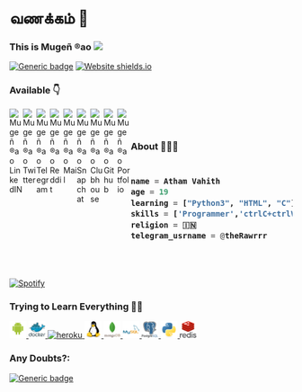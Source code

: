 # வணக்கம் 🙏
### This is Mugeñ ®ao <img src="https://media.giphy.com/media/hvRJCLFzcasrR4ia7z/giphy.gif" width="25px">

[![Generic badge](https://img.shields.io/badge/REACHME-@-<COLOR>.svg)](https://github.com/theRawrrr) [![Website shields.io](https://img.shields.io/website-up-down-green-red/http/shields.io.svg)](https://visi.tk/therawrrr)


### Available 👇
<p>
  <a href="https://www.linkedin.com/in/atham-vahith-b4b853210/">
    <img align="left" alt="Mugeñ ®ao LinkedIN" width="24px" src="https://cdn.jsdelivr.net/npm/simple-icons@v3/icons/linkedin.svg" />
  </a>
  <a href="https://twitter.com/thm76893472">
    <img align="left" alt="Mugeñ ®ao Twitter" width="24px" src="https://cdn.jsdelivr.net/npm/simple-icons@3.2.0/icons/twitter.svg" />
  </a>
  <a href="https://telegram.dog/theRawrrr">
    <img align="left" alt="Mugeñ ®ao Telegram" width="24px" src="https://cdn.jsdelivr.net/npm/simple-icons@3.2.0/icons/telegram.svg" />
  </a>
  <a href="https://www.reddit.com/user/athama_droidlover?utm_medium=android_app&utm_source=share">
    <img align="left" alt="Mugeñ ®ao Reddit" width="24px" src="https://cdn.jsdelivr.net/npm/simple-icons@3.2.0/icons/reddit.svg" />
  </a>
  <a href="mailto:athamvahith@gmail.com">
    <img align="left" alt="Mugeñ ®ao Mail" width="24px" src="https://cdn.jsdelivr.net/npm/simple-icons@3.2.0/icons/gmail.svg" />
  </a>
  <a href="https://www.snapchat.com/add/atham_5n0t7">
    <img align="left" alt="Mugeñ ®ao Snapchat" width="24px" src="https://cdn.jsdelivr.net/npm/simple-icons@3.2.0/icons/snapchat.svg" />
  </a>
  <a href="https://www.clubhouse.com/@therawrrr">
    <img align="left" alt="Mugeñ ®ao Clubhouse" width="24px" src="https://cdn.jsdelivr.net/npm/simple-icons@3.2.0/icons/audioboom.svg" />
  </a>    
  <a href="https://github.com/theRawrrr">
    <img align="left" alt="Mugeñ ®ao Github" width="24px" src="https://cdn.jsdelivr.net/npm/simple-icons@3.2.0/icons/github.svg" />
  </a>
  <a href="https://visi.tk/therawrrr">
    <img align="left" alt="Mugeñ ®ao Portfolio" width="24px" src="https://cdn.jsdelivr.net/npm/simple-icons@3.2.0/icons/vercel.svg" />
  </a>
  
</p>
</br>
</br>

### About 🙋🏻‍♂️
<h3>
    
```python
​
name = Atham Vahith
age = 19
learning = ["Python3", "HTML", "C"]
skills = ['Programmer','ctrlC+ctrlV Coder','Translater','Tech Geek','Custom Roms Tester']
religion = 🇮🇳
telegram_usrname = @theRawrrr
​
```
</h3>

<br>

[![Spotify](https://novatorem-two-alpha.vercel.app/api/spotify)](https://open.spotify.com/user/31uet3jewjv2d4snkw4opsmgk3sm?si)


### Trying to Learn Everything 👨‍💻 
<p align="left"> <a href="https://developer.android.com" target="_blank"> <img src="https://raw.githubusercontent.com/devicons/devicon/master/icons/android/android-original-wordmark.svg" alt="android" width="30" height="30"/> </a> <a href="https://www.docker.com/" target="_blank"> <img src="https://raw.githubusercontent.com/devicons/devicon/master/icons/docker/docker-original-wordmark.svg" alt="docker" width="30" height="30"/> </a> <a href="https://heroku.com" target="_blank"> <img src="https://www.vectorlogo.zone/logos/heroku/heroku-icon.svg" alt="heroku" width="30" height="30"/> </a> <a href="https://www.linux.org/" target="_blank"> <img src="https://raw.githubusercontent.com/devicons/devicon/master/icons/linux/linux-original.svg" alt="linux" width="30" height="30"/> </a> <a href="https://www.mongodb.com/" target="_blank"> <img src="https://raw.githubusercontent.com/devicons/devicon/master/icons/mongodb/mongodb-original-wordmark.svg" alt="mongodb" width="30" height="30"/> </a> <a href="https://www.mysql.com/" target="_blank"> <img src="https://raw.githubusercontent.com/devicons/devicon/master/icons/mysql/mysql-original-wordmark.svg" alt="mysql" width="30" height="30"/> </a> <a href="https://www.postgresql.org" target="_blank"> <img src="https://raw.githubusercontent.com/devicons/devicon/master/icons/postgresql/postgresql-original-wordmark.svg" alt="postgresql" width="30" height="30"/> </a> <a href="https://www.python.org" target="_blank"> <img src="https://raw.githubusercontent.com/devicons/devicon/master/icons/python/python-original.svg" alt="python" width="30" height="30"/> </a> <a href="https://redis.io" target="_blank"> <img src="https://raw.githubusercontent.com/devicons/devicon/master/icons/redis/redis-original-wordmark.svg" alt="redis" width="30" height="30"/> </a> </p>



### Any Doubts?: 
[![Generic badge](https://img.shields.io/badge/AskMugen-@-<COLOR>.svg)](https://telegram.dog/theRrrobot)
